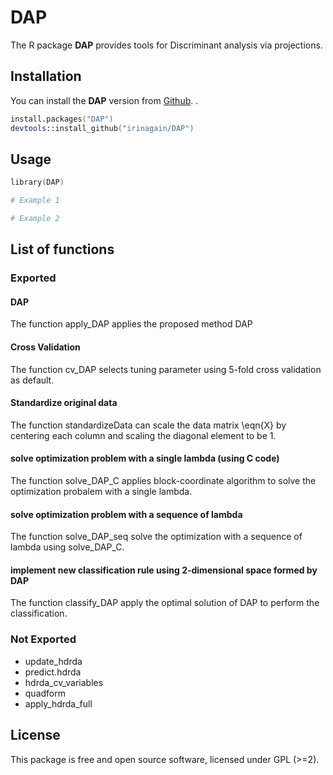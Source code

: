# DAP
The R package **DAP** provides tools for Discriminant analysis via projections.

## Installation

You can install the **DAP** version from
[Github](https://github.com/irinagain/DAP).
.
```s
install.packages("DAP")
devtools::install_github("irinagain/DAP")
```
## Usage

```s
library(DAP)

# Example 1

# Example 2
```

## List of functions

### Exported

#### DAP
The function apply_DAP applies the proposed method DAP

#### Cross Validation
The function cv_DAP selects tuning parameter using 5-fold cross validation as default.

#### Standardize original data
The function standardizeData can scale the data matrix \eqn{X} by centering each column and scaling the diagonal element to be 1.

#### solve optimization problem with  a single lambda (using C code)
The function solve_DAP_C applies block-coordinate algorithm to solve the optimization probalem with a single lambda.

#### solve optimization problem with  a sequence of lambda
The function solve_DAP_seq solve the optimization with a sequence of lambda using solve_DAP_C.

#### implement new classification rule using 2-dimensional space formed by DAP
The function classify_DAP apply the optimal solution of DAP to perform the classification.

### Not Exported
* update_hdrda
* predict.hdrda
* hdrda_cv_variables
* quadform
* apply_hdrda_full

## License

This package is free and open source software, licensed under GPL (>=2).
